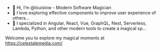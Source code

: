 - 👋 Hi, I’m @louislow - Modern Software Magician
- 👀 I love exploring effective components to improve user experience of others...
- 🌱 I specialized in Angular, React, Vue, GraphQL, Nest, Serverless, Lambda, Python, and other modern tools to create a magical xp...

Welcome you to explore my magical moments at https://celestalemedia.com/

<!---
louislow/louislow is a ✨ special ✨ repository because its `README.md` (this file) appears on your GitHub profile.
You can click the Preview link to take a look at your changes.
--->
